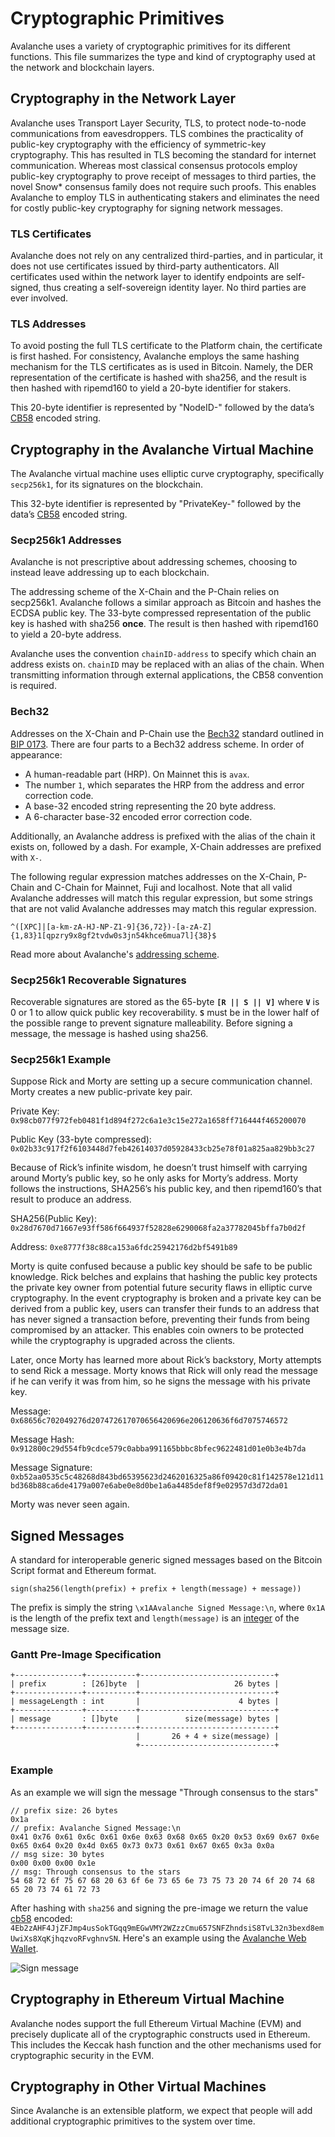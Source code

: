 # Cryptographic Primitives

Avalanche uses a variety of cryptographic primitives for its different
functions. This file summarizes the type and kind of cryptography used at the
network and blockchain layers.

## Cryptography in the Network Layer

Avalanche uses Transport Layer Security, TLS, to protect node-to-node
communications from eavesdroppers. TLS combines the practicality of public-key
cryptography with the efficiency of symmetric-key cryptography. This has
resulted in TLS becoming the standard for internet communication. Whereas most
classical consensus protocols employ public-key cryptography to prove receipt of
messages to third parties, the novel Snow\* consensus family does not require
such proofs. This enables Avalanche to employ TLS in authenticating stakers and
eliminates the need for costly public-key cryptography for signing network
messages.

### TLS Certificates

Avalanche does not rely on any centralized third-parties, and in particular, it
does not use certificates issued by third-party authenticators. All certificates
used within the network layer to identify endpoints are self-signed, thus
creating a self-sovereign identity layer. No third parties are ever involved.

### TLS Addresses

To avoid posting the full TLS certificate to the Platform chain, the certificate
is first hashed. For consistency, Avalanche employs the same hashing mechanism
for the TLS certificates as is used in Bitcoin. Namely, the DER representation
of the certificate is hashed with sha256, and the result is then hashed with
ripemd160 to yield a 20-byte identifier for stakers.

This 20-byte identifier is represented by "NodeID-" followed by the data’s
[CB58](https://support.avalabs.org/en/articles/4587395-what-is-cb58) encoded
string.

## Cryptography in the Avalanche Virtual Machine

The Avalanche virtual machine uses elliptic curve cryptography, specifically
`secp256k1`, for its signatures on the blockchain.

This 32-byte identifier is represented by "PrivateKey-" followed by the data’s
[CB58](https://support.avalabs.org/en/articles/4587395-what-is-cb58) encoded
string.

### Secp256k1 Addresses

Avalanche is not prescriptive about addressing schemes, choosing to instead
leave addressing up to each blockchain.

The addressing scheme of the X-Chain and the P-Chain relies on secp256k1.
Avalanche follows a similar approach as Bitcoin and hashes the ECDSA public key.
The 33-byte compressed representation of the public key is hashed with sha256
**once**. The result is then hashed with ripemd160 to yield a 20-byte address.

Avalanche uses the convention `chainID-address` to specify which chain an
address exists on. `chainID` may be replaced with an alias of the chain. When
transmitting information through external applications, the CB58 convention is
required.

### Bech32

Addresses on the X-Chain and P-Chain use the
[Bech32](http://support.avalabs.org/en/articles/4587392-what-is-bech32) standard
outlined in [BIP 0173](https://en.bitcoin.it/wiki/BIP_0173). There are four
parts to a Bech32 address scheme. In order of appearance:

- A human-readable part (HRP). On Mainnet this is `avax`.
- The number `1`, which separates the HRP from the address and error correction code.
- A base-32 encoded string representing the 20 byte address.
- A 6-character base-32 encoded error correction code.

Additionally, an Avalanche address is prefixed with the alias of the chain it
exists on, followed by a dash. For example, X-Chain addresses are prefixed with
`X-`.

The following regular expression matches addresses on the X-Chain, P-Chain and
C-Chain for Mainnet, Fuji and localhost. Note that all valid Avalanche addresses
will match this regular expression, but some strings that are not valid
Avalanche addresses may match this regular expression.

```text
^([XPC]|[a-km-zA-HJ-NP-Z1-9]{36,72})-[a-zA-Z]{1,83}1[qpzry9x8gf2tvdw0s3jn54khce6mua7l]{38}$
```

Read more about Avalanche's [addressing scheme](https://support.avalabs.org/en/articles/4596397-what-is-an-address).

### Secp256k1 Recoverable Signatures

Recoverable signatures are stored as the 65-byte **`[R || S || V]`** where
**`V`** is 0 or 1 to allow quick public key recoverability. **`S`** must be in
the lower half of the possible range to prevent signature malleability. Before
signing a message, the message is hashed using sha256.

### Secp256k1 Example

Suppose Rick and Morty are setting up a secure communication channel. Morty
creates a new public-private key pair.

Private Key: `0x98cb077f972feb0481f1d894f272c6a1e3c15e272a1658ff716444f465200070`

Public Key (33-byte compressed): `0x02b33c917f2f6103448d7feb42614037d05928433cb25e78f01a825aa829bb3c27`

Because of Rick’s infinite wisdom, he doesn’t trust himself with carrying around
Morty’s public key, so he only asks for Morty’s address. Morty follows the
instructions, SHA256’s his public key, and then ripemd160’s that result to
produce an address.

SHA256(Public Key): `0x28d7670d71667e93ff586f664937f52828e6290068fa2a37782045bffa7b0d2f`

Address: `0xe8777f38c88ca153a6fdc25942176d2bf5491b89`

Morty is quite confused because a public key should be safe to be public
knowledge. Rick belches and explains that hashing the public key protects the
private key owner from potential future security flaws in elliptic curve
cryptography. In the event cryptography is broken and a private key can be
derived from a public key, users can transfer their funds to an address that has
never signed a transaction before, preventing their funds from being compromised
by an attacker. This enables coin owners to be protected while the cryptography
is upgraded across the clients.

Later, once Morty has learned more about Rick’s backstory, Morty attempts to
send Rick a message. Morty knows that Rick will only read the message if he can
verify it was from him, so he signs the message with his private key.

Message: `0x68656c702049276d207472617070656420696e206120636f6d7075746572`

Message Hash: `0x912800c29d554fb9cdce579c0abba991165bbbc8bfec9622481d01e0b3e4b7da`

Message Signature: `0xb52aa0535c5c48268d843bd65395623d2462016325a86f09420c81f142578e121d11bd368b88ca6de4179a007e6abe0e8d0be1a6a4485def8f9e02957d3d72da01`

Morty was never seen again.

## Signed Messages

A standard for interoperable generic signed messages based on the Bitcoin Script
format and Ethereum format.

```text
sign(sha256(length(prefix) + prefix + length(message) + message))
```

The prefix is simply the string `\x1AAvalanche Signed Message:\n`, where `0x1A`
is the length of the prefix text and `length(message)` is an
[integer](/reference/standards/serialization-primitives.md#integer) of the message size.

### Gantt Pre-Image Specification

```text
+---------------+-----------+------------------------------+
| prefix        : [26]byte  |                     26 bytes |
+---------------+-----------+------------------------------+
| messageLength : int       |                      4 bytes |
+---------------+-----------+------------------------------+
| message       : []byte    |          size(message) bytes |
+---------------+-----------+------------------------------+
                            |       26 + 4 + size(message) |
                            +------------------------------+
```

### Example

As an example we will sign the message "Through consensus to the stars"

```text
// prefix size: 26 bytes
0x1a
// prefix: Avalanche Signed Message:\n
0x41 0x76 0x61 0x6c 0x61 0x6e 0x63 0x68 0x65 0x20 0x53 0x69 0x67 0x6e 0x65 0x64 0x20 0x4d 0x65 0x73 0x73 0x61 0x67 0x65 0x3a 0x0a
// msg size: 30 bytes
0x00 0x00 0x00 0x1e
// msg: Through consensus to the stars
54 68 72 6f 75 67 68 20 63 6f 6e 73 65 6e 73 75 73 20 74 6f 20 74 68 65 20 73 74 61 72 73
```

After hashing with `sha256` and signing the pre-image we return the value
[cb58](https://support.avalabs.org/en/articles/4587395-what-is-cb58) encoded:
`4Eb2zAHF4JjZFJmp4usSokTGqq9mEGwVMY2WZzzCmu657SNFZhndsiS8TvL32n3bexd8emUwiXs8XqKjhqzvoRFvghnvSN`.
Here's an example using the [Avalanche Web
Wallet](https://wallet.avax.network/wallet/advanced).

![Sign message](/img/sign-message.png)

## Cryptography in Ethereum Virtual Machine

Avalanche nodes support the full Ethereum Virtual Machine (EVM) and precisely
duplicate all of the cryptographic constructs used in Ethereum. This includes
the Keccak hash function and the other mechanisms used for cryptographic
security in the EVM.

## Cryptography in Other Virtual Machines

Since Avalanche is an extensible platform, we expect that people will add
additional cryptographic primitives to the system over time.
